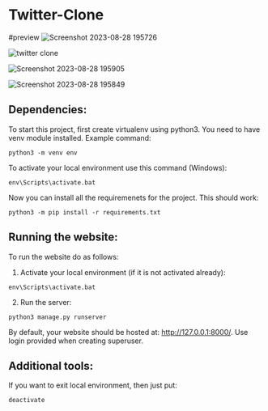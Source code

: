 # Twitter-Clone
#preview
![Screenshot 2023-08-28 195726](https://github.com/Simonbasnet/Twitter-Clone/assets/141167735/b6ca5791-47fb-48bc-9e90-0127bab9aeee)

![twitter clone](https://github.com/Simonbasnet/Twitter-Clone/assets/141167735/f6b4da46-f524-47f0-870e-5f090f87f324)

![Screenshot 2023-08-28 195905](https://github.com/Simonbasnet/Twitter-Clone/assets/141167735/ca01cf34-2ab2-482d-a6f1-e88edb22f943)

![Screenshot 2023-08-28 195849](https://github.com/Simonbasnet/Twitter-Clone/assets/141167735/3b73a3fc-dcd3-4dbd-a925-03137f48bad3)



## Dependencies:

To start this project, first create virtualenv using python3. You need to have venv module installed. Example command:

```
python3 -m venv env
```

To activate your local environment use this command (Windows):

```
env\Scripts\activate.bat
```

Now you can install all the requiremenets for the project. This should work:

```
python3 -m pip install -r requirements.txt
```

## Running the website:

To run the website do as follows:

1) Activate your local environment (if it is not activated already):

```
env\Scripts\activate.bat
```
2) Run the server:

```
python3 manage.py runserver
```

By default, your website should be hosted at: http://127.0.0.1:8000/. Use login provided when creating superuser.


## Additional tools:

If you want to exit local environment, then just put:

```
deactivate
```
